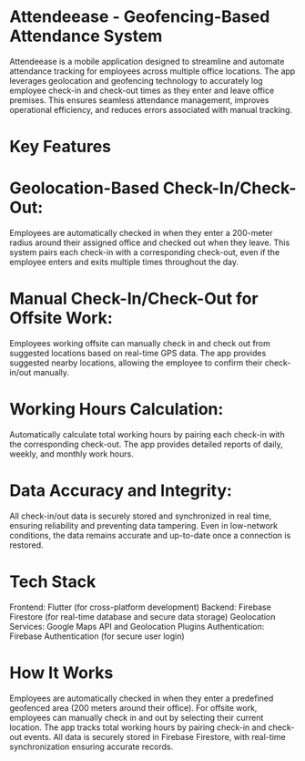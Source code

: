 # Attendeease - Geofencing-Based Attendance System 
Attendeease is a mobile application designed to streamline and automate attendance tracking for employees across multiple office locations. The app leverages geolocation and geofencing technology to accurately log employee check-in and check-out times as they enter and leave office premises. This ensures seamless attendance management, improves operational efficiency, and reduces errors associated with manual tracking.

# Key Features
# Geolocation-Based Check-In/Check-Out:
Employees are automatically checked in when they enter a 200-meter radius around their assigned office and checked out when they leave. This system pairs each check-in with a corresponding check-out, even if the employee enters and exits multiple times throughout the day.

# Manual Check-In/Check-Out for Offsite Work:
Employees working offsite can manually check in and check out from suggested locations based on real-time GPS data. The app provides suggested nearby locations, allowing the employee to confirm their check-in/out manually.

# Working Hours Calculation:
Automatically calculate total working hours by pairing each check-in with the corresponding check-out. The app provides detailed reports of daily, weekly, and monthly work hours.

# Data Accuracy and Integrity:
All check-in/out data is securely stored and synchronized in real time, ensuring reliability and preventing data tampering. Even in low-network conditions, the data remains accurate and up-to-date once a connection is restored.

# Tech Stack
Frontend: Flutter (for cross-platform development)
Backend: Firebase Firestore (for real-time database and secure data storage)
Geolocation Services: Google Maps API and Geolocation Plugins
Authentication: Firebase Authentication (for secure user login)

# How It Works
Employees are automatically checked in when they enter a predefined geofenced area (200 meters around their office).
For offsite work, employees can manually check in and out by selecting their current location.
The app tracks total working hours by pairing check-in and check-out events.
All data is securely stored in Firebase Firestore, with real-time synchronization ensuring accurate records.
